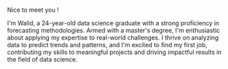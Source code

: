 Nice to meet you !

I'm Walid, a 24-year-old data science graduate with a strong proficiency in forecasting methodologies. Armed with a master's degree, I'm 
enthusiastic about applying my expertise to real-world challenges. I thrive on analyzing data to predict trends and patterns, and I'm excited 
to find my first job, contributing my skills to meaningful projects and driving impactful results in the field of data science.
